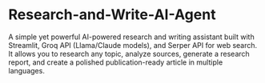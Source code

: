 # Research-and-Write-AI-Agent
A simple yet powerful AI-powered research and writing assistant built with Streamlit, Groq API (Llama/Claude models), and Serper API for web search. It allows you to research any topic, analyze sources, generate a research report, and create a polished publication-ready article in multiple languages.
